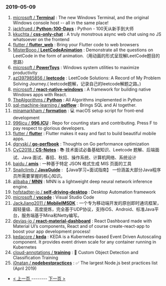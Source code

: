 ### 2019-05-09 
1. [microsoft / **Terminal**](https://github.com/microsoft/Terminal) : The new Windows Terminal, and the original Windows console host -- all in the same place!
1. [jackfrued / **Python-100-Days**](https://github.com/jackfrued/Python-100-Days) : Python - 100天从新手到大师
1. [kkuchta / **css-only-chat**](https://github.com/kkuchta/css-only-chat) : A truly monstrous async web chat using no JS whatsoever on the frontend
1. [flutter / **flutter_web**](https://github.com/flutter/flutter_web) : Bring your Flutter code to web browsers
1. [MisterBooo / **LeetCodeAnimation**](https://github.com/MisterBooo/LeetCodeAnimation) : Demonstrate all the questions on LeetCode in the form of animation.（用动画的形式呈现解LeetCode题目的思路）
1. [microsoft / **PowerToys**](https://github.com/microsoft/PowerToys) : Windows system utilities to maximize productivity
1. [azl397985856 / **leetcode**](https://github.com/azl397985856/leetcode) : LeetCode Solutions: A Record of My Problem Solving Journey.( leetcode题解，记录自己的leetcode解题之路。)
1. [microsoft / **react-native-windows**](https://github.com/microsoft/react-native-windows) : A framework for building native Windows apps with React.
1. [TheAlgorithms / **Python**](https://github.com/TheAlgorithms/Python) : All Algorithms implemented in Python
1. [sql-machine-learning / **sqlflow**](https://github.com/sql-machine-learning/sqlflow) : Brings SQL and AI together.
1. [minamarkham / **formation**](https://github.com/minamarkham/formation) : 💻 macOS setup script for front-end development
1. [996icu / **996.ICU**](https://github.com/996icu/996.ICU) : Repo for counting stars and contributing. Press F to pay respect to glorious developers.
1. [flutter / **flutter**](https://github.com/flutter/flutter) : Flutter makes it easy and fast to build beautiful mobile apps.
1. [dgryski / **go-perfbook**](https://github.com/dgryski/go-perfbook) : Thoughts on Go performance optimization
1. [CyC2018 / **CS-Notes**](https://github.com/CyC2018/CS-Notes) : 📚 技术面试必备基础知识、Leetcode 题解、后端面试、Java 面试、春招、秋招、操作系统、计算机网络、系统设计
1. [baidu / **amis**](https://github.com/baidu/amis) : 一种基于特定 JSON 格式生成 MIS 页面的工具
1. [Snailclimb / **JavaGuide**](https://github.com/Snailclimb/JavaGuide) : 【Java学习+面试指南】 一份涵盖大部分Java程序员所需要掌握的核心知识。
1. [alibaba / **MNN**](https://github.com/alibaba/MNN) : MNN is a lightweight deep neural network inference engine.
1. [hofstadter-io / **self-driving-desktop**](https://github.com/hofstadter-io/self-driving-desktop) : Desktop Automation framework
1. [microsoft / **vscode**](https://github.com/microsoft/vscode) : Visual Studio Code
1. [JackJiang2011 / **MobileIMSDK**](https://github.com/JackJiang2011/MobileIMSDK) : 一个专为移动端开发的原创即时通讯框架，超轻量级、高度提炼，完全基于UDP协议，支持iOS、Android、标准Java平台，服务端基于Mina和Netty编写。
1. [devias-io / **react-material-dashboard**](https://github.com/devias-io/react-material-dashboard) : React Dashboard made with Material UI’s components, React and of course create-react-app to boost your app development process!
1. [kedacore / **keda**](https://github.com/kedacore/keda) : KEDA is a Kubernetes-based Event Driven Autoscaling component. It provides event driven scale for any container running in Kubernetes
1. [cloud-annotations / **training**](https://github.com/cloud-annotations/training) : 🐝 Custom Object Detection and Classification Training
1. [i0natan / **nodebestpractices**](https://github.com/i0natan/nodebestpractices) : ✅ The largest Node.js best practices list (April 2019) 

- [ < 上一页 ](https://github.com/able8/github-trending-daily-record/blob/master/2019-05-08.md) -------- [ 下一页 > ](https://github.com/able8/github-trending-daily-record/blob/master/2019-05-10.md)